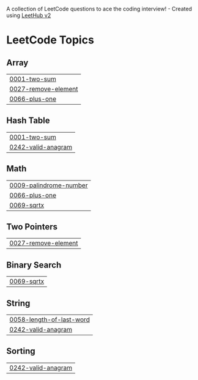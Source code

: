 A collection of LeetCode questions to ace the coding interview! - Created using [LeetHub v2](https://github.com/arunbhardwaj/LeetHub-2.0)
<!---LeetCode Topics Start-->
# LeetCode Topics
## Array
|  |
| ------- |
| [0001-two-sum](https://github.com/hibabinth/leetcode/tree/master/0001-two-sum) |
| [0027-remove-element](https://github.com/hibabinth/leetcode/tree/master/0027-remove-element) |
| [0066-plus-one](https://github.com/hibabinth/leetcode/tree/master/0066-plus-one) |
## Hash Table
|  |
| ------- |
| [0001-two-sum](https://github.com/hibabinth/leetcode/tree/master/0001-two-sum) |
| [0242-valid-anagram](https://github.com/hibabinth/leetcode/tree/master/0242-valid-anagram) |
## Math
|  |
| ------- |
| [0009-palindrome-number](https://github.com/hibabinth/leetcode/tree/master/0009-palindrome-number) |
| [0066-plus-one](https://github.com/hibabinth/leetcode/tree/master/0066-plus-one) |
| [0069-sqrtx](https://github.com/hibabinth/leetcode/tree/master/0069-sqrtx) |
## Two Pointers
|  |
| ------- |
| [0027-remove-element](https://github.com/hibabinth/leetcode/tree/master/0027-remove-element) |
## Binary Search
|  |
| ------- |
| [0069-sqrtx](https://github.com/hibabinth/leetcode/tree/master/0069-sqrtx) |
## String
|  |
| ------- |
| [0058-length-of-last-word](https://github.com/hibabinth/leetcode/tree/master/0058-length-of-last-word) |
| [0242-valid-anagram](https://github.com/hibabinth/leetcode/tree/master/0242-valid-anagram) |
## Sorting
|  |
| ------- |
| [0242-valid-anagram](https://github.com/hibabinth/leetcode/tree/master/0242-valid-anagram) |
<!---LeetCode Topics End-->